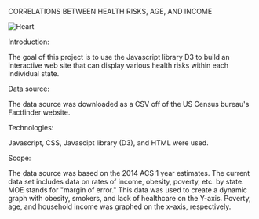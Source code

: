 CORRELATIONS BETWEEN HEALTH RISKS, AGE, AND INCOME

![Heart](https://media.giphy.com/media/s0cgIlfRm5dF6/giphy.gif)

Introduction:

The goal of this project is to use the Javascript library D3 to build an interactive web site
that can display various health risks within each individual state.

Data source:

The data source was downloaded as a CSV off of the US Census bureau's Factfinder website.

Technologies:

Javascript, CSS, Javascipt library (D3), and HTML were used.

Scope:

The data source was based on the 2014 ACS 1 year estimates. The current data set includes data on rates of income, obesity, poverty, etc. by state. MOE stands for "margin of error." This data was used to create a dynamic graph with obesity, smokers, and lack of healthcare on the Y-axis. Poverty, age, and household income was graphed on the x-axis, respectively.
